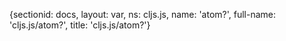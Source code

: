 {sectionid: docs, layout: var, ns: cljs.js, name: 'atom?', full-name: 'cljs.js/atom?',
  title: 'cljs.js/atom?'}
